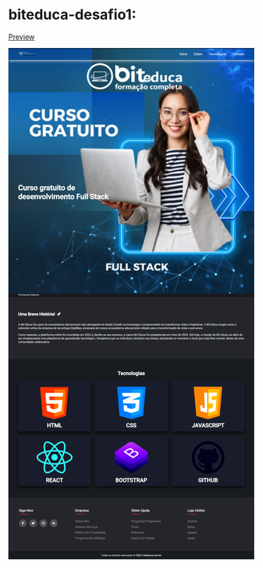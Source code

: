 # biteduca-desafio1: 
[Preview](https://biteduca-desafio1.vercel.app/)

![image](./image/page-biteduca.png)

 

